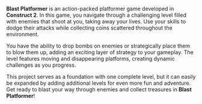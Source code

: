 **Blast Platformer** is an action-packed platformer game developed in **Construct 2**. In this game, you navigate through a challenging level filled with enemies that shoot at you, taking away your lives. Use your skills to dodge their attacks while collecting coins scattered throughout the environment.

You have the ability to drop bombs on enemies or strategically place them to blow them up, adding an exciting layer of strategy to your gameplay. The level features moving and disappearing platforms, creating dynamic challenges as you progress.

This project serves as a foundation with one complete level, but it can easily be expanded by adding additional levels for even more fun and adventure. Get ready to blast your way through enemies and collect treasures in **Blast Platformer**!
